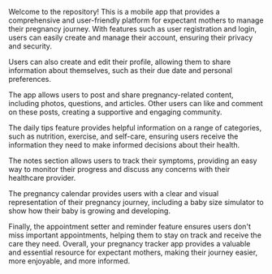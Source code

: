 

Welcome to the  repository! This is a mobile app that provides a comprehensive and user-friendly platform for expectant mothers to manage their pregnancy journey. With features such as user registration and login, users can easily create and manage their account, ensuring their privacy and security.

Users can also create and edit their profile, allowing them to share information about themselves, such as their due date and personal preferences.

The app allows users to post and share pregnancy-related content, including photos, questions, and articles. Other users can like and comment on these posts, creating a supportive and engaging community.

The daily tips feature provides helpful information on a range of categories, such as nutrition, exercise, and self-care, ensuring users receive the information they need to make informed decisions about their health.

The notes section allows users to track their symptoms, providing an easy way to monitor their progress and discuss any concerns with their healthcare provider.

The pregnancy calendar provides users with a clear and visual representation of their pregnancy journey, including a baby size simulator to show how their baby is growing and developing.

Finally, the appointment setter and reminder feature ensures users don't miss important appointments, helping them to stay on track and receive the care they need. Overall, your pregnancy tracker app provides a valuable and essential resource for expectant mothers, making their journey easier, more enjoyable, and more informed.




